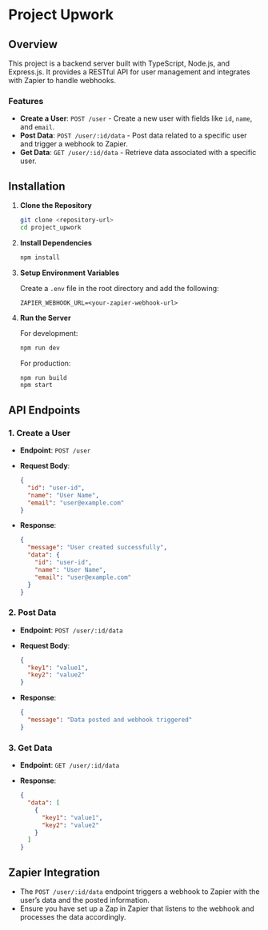 # Project Upwork

## Overview

This project is a backend server built with TypeScript, Node.js, and Express.js. It provides a RESTful API for user management and integrates with Zapier to handle webhooks.

### Features
- **Create a User**: `POST /user` - Create a new user with fields like `id`, `name`, and `email`.
- **Post Data**: `POST /user/:id/data` - Post data related to a specific user and trigger a webhook to Zapier.
- **Get Data**: `GET /user/:id/data` - Retrieve data associated with a specific user.

## Installation

1. **Clone the Repository**

    ```bash
    git clone <repository-url>
    cd project_upwork
    ```

2. **Install Dependencies**

    ```bash
    npm install
    ```

3. **Setup Environment Variables**

    Create a `.env` file in the root directory and add the following:

    ```env
    ZAPIER_WEBHOOK_URL=<your-zapier-webhook-url>
    ```

4. **Run the Server**

    For development:

    ```bash
    npm run dev
    ```

    For production:

    ```bash
    npm run build
    npm start
    ```

## API Endpoints

### 1. Create a User

- **Endpoint**: `POST /user`
- **Request Body**:

    ```json
    {
      "id": "user-id",
      "name": "User Name",
      "email": "user@example.com"
    }
    ```

- **Response**:

    ```json
    {
      "message": "User created successfully",
      "data": {
        "id": "user-id",
        "name": "User Name",
        "email": "user@example.com"
      }
    }
    ```

### 2. Post Data

- **Endpoint**: `POST /user/:id/data`
- **Request Body**:

    ```json
    {
      "key1": "value1",
      "key2": "value2"
    }
    ```

- **Response**:

    ```json
    {
      "message": "Data posted and webhook triggered"
    }
    ```

### 3. Get Data

- **Endpoint**: `GET /user/:id/data`
- **Response**:

    ```json
    {
      "data": [
        {
          "key1": "value1",
          "key2": "value2"
        }
      ]
    }
    ```

## Zapier Integration

- The `POST /user/:id/data` endpoint triggers a webhook to Zapier with the user’s data and the posted information.
- Ensure you have set up a Zap in Zapier that listens to the webhook and processes the data accordingly.
